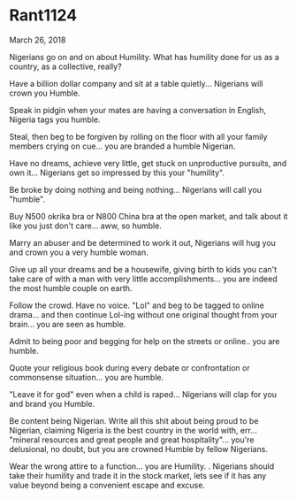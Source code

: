 # Rant1124


March 26, 2018

Nigerians go on and on about Humility. What has humility done for us as a country, as a collective, really? 

Have a billion dollar company and sit at a table quietly... Nigerians will crown you Humble. 

Speak in pidgin when your mates are having a conversation in English, Nigeria tags you humble.

Steal, then beg to be forgiven by rolling on the floor with all your family members crying on cue... you are branded a humble  Nigerian.

Have no dreams, achieve very little, get stuck on unproductive pursuits, and own it... Nigerians get so impressed by this your "humility".

Be broke by doing nothing and being nothing...  Nigerians will call you "humble".

Buy N500 okrika bra or N800 China bra at the open market, and talk about it like you just don't care... aww, so humble.

Marry an abuser and be determined to work it out, Nigerians will hug you and crown you a very humble woman.

Give up all your dreams and be a housewife, giving birth to kids you can't take care of with a man with very little accomplishments... you are indeed the most humble couple on earth.

Follow the crowd. Have no voice. "Lol" and beg to be tagged to online drama... and then continue Lol-ing without one original thought from your brain... you are seen as humble.

Admit to being poor and begging for help on the streets or online..  you are humble.

Quote your religious book during every debate or confrontation or commonsense situation... you are humble.

"Leave it for god" even when a child is raped... Nigerians will clap for you and brand you Humble.

Be content being Nigerian. Write all this shit about being proud to be Nigerian, claiming Nigeria is the best country in the world with, err... "mineral resources and great people and great hospitality"... you're delusional, no doubt, but you are crowned Humble by fellow Nigerians. 

Wear the wrong attire to a function... you are Humility.
.
Nigerians should take their humility and trade it in the stock market, lets see if it has any value beyond being a convenient escape and excuse.